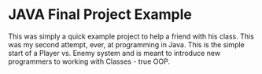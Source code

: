 # JAVA Final Project Example

This was simply a quick example project to help a friend with his class. This was my second attempt, ever, at programming in Java. This is the simple start of a  Player vs. Enemy system and is meant to introduce new programmers to working with Classes - true OOP.

